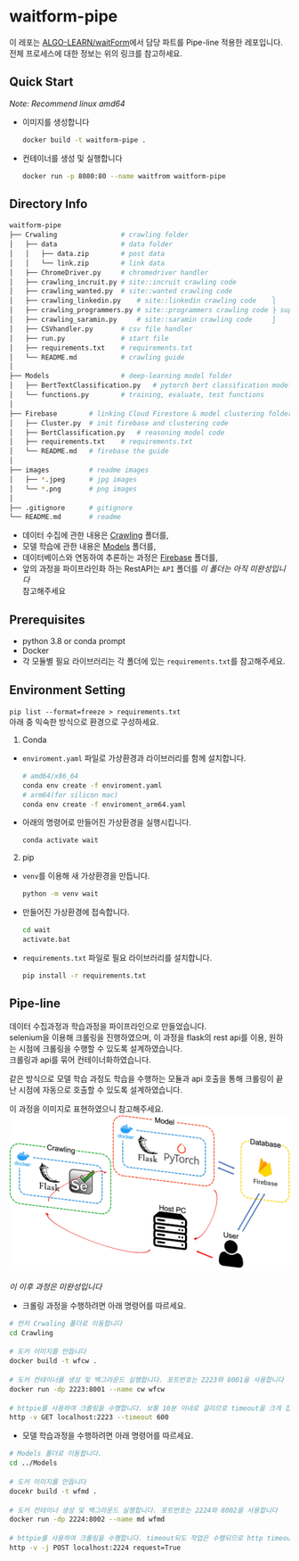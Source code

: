 # waitform-pipe
이 레포는 [ALGO-LEARN/waitForm](https://github.com/ALGO-LEARN/waitForm)에서 담당 파트를 Pipe-line 적용한 레포입니다.  
전체 프로세스에 대한 정보는 위의 링크를 참고하세요.  

## Quick Start
_Note: Recommend linux amd64_
- 이미지를 생성합니다
  ```bash
  docker build -t waitform-pipe .
  ```
- 컨테이너를 생성 및 실행합니다
  ```bash
  docker run -p 8080:80 --name waitfrom waitform-pipe
  ```

## Directory Info
```bash
waitform-pipe
├── Crwaling                # crawling folder
│   ├── data                # data folder
│   │   ├── data.zip        # post data
│   │   └── link.zip        # link data
│   ├── ChromeDriver.py     # chromedriver handler
│   ├── crawling_incruit.py # site::incruit crawling code
│   ├── crawling_wanted.py  # site::wanted crawling code
│   ├── crawling_linkedin.py    # site::linkedin crawling code    ⎫
│   ├── crawling_programmers.py # site::programmers crawling code ⎬ support by @tpqls0327
│   ├── crawling_saramin.py     # site::saramin crawling code     ⎭
│   ├── CSVhandler.py       # csv file handler
│   ├── run.py              # start file
│   ├── requirements.txt    # requirements.txt
│   └── README.md           # crawling guide
│
├── Models                  # deep-learning model folder
│   ├── BertTextClassification.py   # pytorch bert classification model
│   └── functions.py        # training, evaluate, test functions
│
├── Firebase        # linking Cloud Firestore & model clustering folder
│   ├── Cluster.py  # init firebase and clustering code
│   ├── BertClassification.py   # reasoning model code
│   ├── requirements.txt    # requirements.txt
│   └── README.md   # firebase the guide
│
├── images          # readme images
│   ├── *.jpeg      # jpg images
│   └── *.png       # png images
│
├── .gitignore      # gitignore
└── README.md       # readme
```

- 데이터 수집에 관한 내용은 [Crawling](./Crawling/) 폴더를,
- 모델 학습에 관한 내용은 [Models](./Models/) 폴더를,
- 데이터베이스와 연동하여 추론하는 과정은 [Firebase](./Firebase/) 폴더를,
- 앞의 과정을 파이프라인화 하는 RestAPI는 `API` 폴더를 _이 폴더는 아직 미완성입니다_  
참고해주세요

## Prerequisites
- python 3.8 or conda prompt
- Docker
- 각 모듈별 필요 라이브러리는 각 폴더에 있는 `requirements.txt`를 참고해주세요.

## Environment Setting
`pip list --format=freeze > requirements.txt`  
아래 중 익숙한 방식으로 환경으로 구성하세요.  
1. Conda
- `enviroment.yaml` 파일로 가상환경과 라이브러리를 함께 설치합니다.
  ```bash
  # amd64/x86_64
  conda env create -f enviroment.yaml
  # arm64(for silicon mac)
  conda env create -f enviroment_arm64.yaml
  ```
- 아래의 명령어로 만들어진 가상환경을 실행시킵니다.
  ```bash
  conda activate wait
  ```

2. pip
- `venv`를 이용해 새 가상환경을 만듭니다.
  ```bash
  python -m venv wait
  ```
- 만들어진 가상환경에 접속합니다.
  ```bash
  cd wait
  activate.bat
  ```
- `requirements.txt` 파일로 필요 라이브러리를 설치합니다.
  ```bash
  pip install -r requirements.txt
  ```

## Pipe-line
데이터 수집과정과 학습과정을 파이프라인으로 만들었습니다.  
selenium을 이용해 크롤링을 진행하였으며, 이 과정을 flask의 rest api를 이용, 원하는 시점에 크롤링을 수행할 수 있도록 설계하였습니다.  
크롤링과 api를 묶어 컨테이너화하였습니다.  

같은 방식으로 모델 학습 과정도 학습을 수행하는 모듈과 api 호출을 통해 크롤링이 끝난 시점에 자동으로 호출할 수 있도록 설계하였습니다.  

이 과정을 이미지로 표현하였으니 참고해주세요.
![model](./images/model.jpg)

_이 이후 과정은 미완성입니다_  
- 크롤링 과정을 수행하려면 아래 명령어를 따르세요. 
```bash
# 먼저 Crwaling 폴더로 이동합니다
cd Crawling

# 도커 이미지를 만듭니다
docker build -t wfcw .

# 도커 컨테이너를 생성 및 백그라운드 실행합니다. 포트번호는 2223와 8001을 사용합니다
docker run -dp 2223:8001 --name cw wfcw

# httpie를 사용하여 크롤링을 수행합니다. 보통 10분 이내로 걸리므로 timeout을 크게 잡습니다
http -v GET localhost:2223 --timeout 600
```

- 모델 학습과정을 수행하려면 아래 명령어를 따르세요.
```bash
# Models 폴더로 이동합니다.
cd ../Models

# 도커 이미지를 만듭니다
docekr build -t wfmd .

# 도커 컨테이너 생성 및 백그라운드 실행합니다. 포트번호는 2224와 8002을 사용합니다
docker run -dp 2224:8002 --name md wfmd

# httpie를 사용하여 크롤링을 수행합니다. timeout되도 작업은 수행되므로 http timeout error를 무시합니다
http -v -j POST localhost:2224 request=True
```
